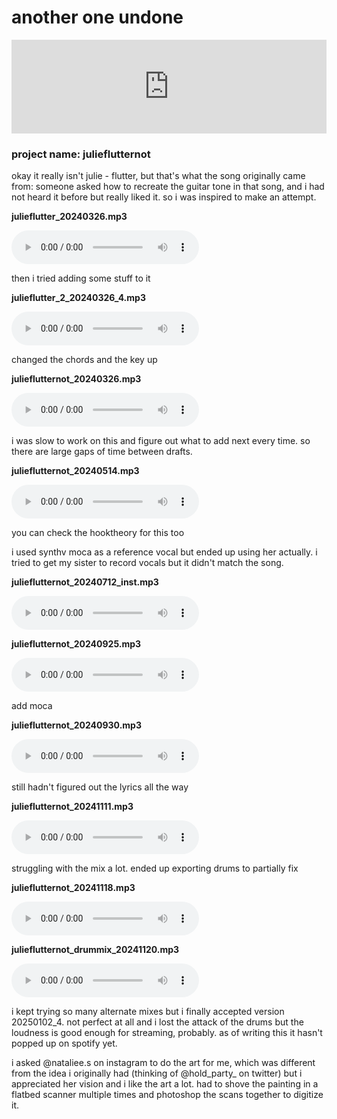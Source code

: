 # another one undone

<div class="iframe-container">
<iframe width="100%" src="https://www.youtube.com/embed/Zfh45Egx_cI?si=H3TM9St4no56OUf5" title="YouTube video player" frameborder="0" allow="accelerometer; autoplay; clipboard-write; encrypted-media; gyroscope; picture-in-picture; web-share" referrerpolicy="strict-origin-when-cross-origin" allowfullscreen></iframe>
</div>

### project name: julieflutternot

okay it really isn't julie - flutter, but that's what the song originally came
from: someone asked how to recreate the guitar tone in that song, and i had not
heard it before but really liked it. so i was inspired to make an attempt.

**julieflutter_20240326.mp3**

<audio controls src="audio/julieflutter_20240326.mp3">
error: your browser couldn't load the audio
</audio>

then i tried adding some stuff to it

**julieflutter_2_20240326_4.mp3**

<audio controls src="audio/julieflutter_2_20240326_4.mp3">
error: your browser couldn't load the audio
</audio>

changed the chords and the key up

**julieflutternot_20240326.mp3**

<audio controls src="audio/julieflutternot_20240326.mp3">
error: your browser couldn't load the audio
</audio>

i was slow to work on this and figure out what to add next every time. so there
are large gaps of time between drafts.

**julieflutternot_20240514.mp3**

<audio controls src="audio/julieflutternot_20240514.mp3">
error: your browser couldn't load the audio
</audio>

you can check the hooktheory for this too

i used synthv moca as a reference vocal but ended up using her actually. i
tried to get my sister to record vocals but it didn't match the song.

**julieflutternot_20240712_inst.mp3**

<audio controls src="audio/julieflutternot_20240712_inst.mp3">
error: your browser couldn't load the audio
</audio>

**julieflutternot_20240925.mp3**

<audio controls src="audio/julieflutternot_20240925.mp3">
error: your browser couldn't load the audio
</audio>

add moca

**julieflutternot_20240930.mp3**

<audio controls src="audio/julieflutternot_20240930.mp3">
error: your browser couldn't load the audio
</audio>

still hadn't figured out the lyrics all the way

**julieflutternot_20241111.mp3**

<audio controls src="audio/julieflutternot_20241111.mp3">
error: your browser couldn't load the audio
</audio>

struggling with the mix a lot. ended up exporting drums to partially fix

**julieflutternot_20241118.mp3**

<audio controls src="audio/julieflutternot_20241118.mp3">
error: your browser couldn't load the audio
</audio>

**julieflutternot_drummix_20241120.mp3**

<audio controls src="audio/julieflutternot_drummix_20241120.mp3">
error: your browser couldn't load the audio
</audio>

i kept trying so many alternate mixes but i finally accepted version 20250102_4.
not perfect at all and i lost the attack of the drums but the loudness is
good enough for streaming, probably. as of writing this it hasn't popped up
on spotify yet.

i asked @nataliee.s on instagram to do the art for me, which was different
from the idea i originally had (thinking of @hold_party_ on twitter) but i appreciated
her vision and i like the art a lot. had to shove the painting in a flatbed
scanner multiple times and photoshop the scans together to digitize it.
